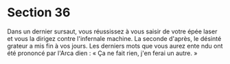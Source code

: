 # Section 36

Dans un dernier sursaut, vous réussissez à vous saisir de votre
épée laser et vous la dirigez contre l'infernale machine.  La
seconde d'après, le désinté grateur a mis fin à vos jours. Les
derniers mots que vous aurez ente ndu ont été prononcé par
l'Arca dien : « Ça ne fait rien, j'en ferai un autre. »